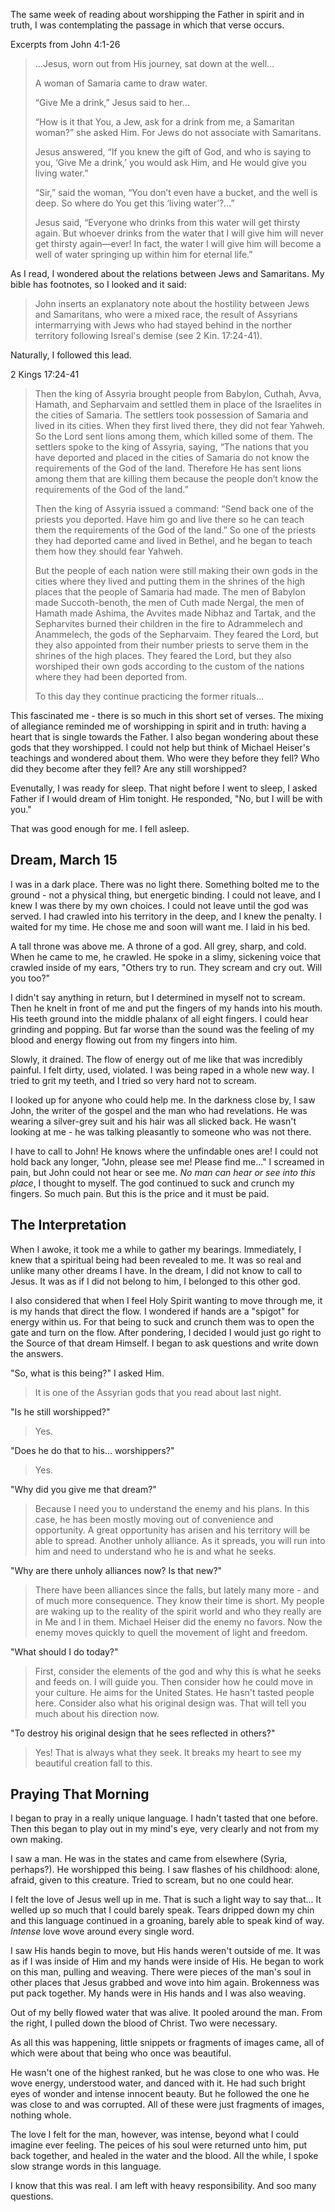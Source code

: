 The same week of reading about worshipping the Father in spirit and in truth, I was contemplating the passage in which that verse occurs.

Excerpts from John 4:1-26

> ...Jesus, worn out from His journey, sat down at the well...
>
> A woman of Samaria came to draw water.
>
> “Give Me a drink,” Jesus said to her...
>
> “How is it that You, a Jew, ask for a drink from me, a Samaritan woman?” she asked Him. For Jews do not associate with Samaritans.
>
> Jesus answered, “If you knew the gift of God, and who is saying to you, ‘Give Me a drink,’ you would ask Him, and He would give you living water.”
>
> “Sir,” said the woman, “You don’t even have a bucket, and the well is deep. So where do You get this ‘living water’?...”
>
> Jesus said, “Everyone who drinks from this water will get thirsty again. But whoever drinks from the water that I will give him will never get thirsty again—ever! In fact, the water I will give him will become a well of water springing up within him for eternal life.”

As I read, I wondered about the relations between Jews and Samaritans. My bible has footnotes, so I looked and it said:

> John inserts an explanatory note about the hostility between Jews and Samaritans, who were a mixed race, the result of Assyrians intermarrying with Jews who had stayed behind in the norther territory following Isreal's demise (see 2 Kin. 17:24-41).

Naturally, I followed this lead.

2 Kings 17:24-41

> Then the king of Assyria brought people from Babylon, Cuthah, Avva, Hamath, and Sepharvaim and settled them in place of the Israelites in the cities of Samaria. The settlers took possession of Samaria and lived in its cities. When they first lived there, they did not fear Yahweh. So the Lord sent lions among them, which killed some of them. The settlers spoke to the king of Assyria, saying, “The nations that you have deported and placed in the cities of Samaria do not know the requirements of the God of the land. Therefore He has sent lions among them that are killing them because the people don’t know the requirements of the God of the land.”
> 
>  Then the king of Assyria issued a command: “Send back one of the priests you deported. Have him go and live there so he can teach them the requirements of the God of the land.” So one of the priests they had deported came and lived in Bethel, and he began to teach them how they should fear Yahweh.
>
> But the people of each nation were still making their own gods in the cities where they lived and putting them in the shrines of the high places that the people of Samaria had made. The men of Babylon made Succoth-benoth, the men of Cuth made Nergal, the men of Hamath made Ashima, the Avvites made Nibhaz and Tartak, and the Sepharvites burned their children in the fire to Adrammelech and Anammelech, the gods of the Sepharvaim. They feared the Lord, but they also appointed from their number priests to serve them in the shrines of the high places. They feared the Lord, but they also worshiped their own gods according to the custom of the nations where they had been deported from.
>
> To this day they continue practicing the former rituals...

This fascinated me - there is so much in this short set of verses. The mixing of allegiance reminded me of worshipping in spirit and in truth: having a heart that is single towards the Father. I also began wondering about these gods that they worshipped. I could not help but think of Michael Heiser's teachings and wondered about them. Who were they before they fell? Who did they become after they fell? Are any still worshipped?

Evenutally, I was ready for sleep. That night before I went to sleep, I asked Father if I would dream of Him tonight. He responded, "No, but I will be with you."

That was good enough for me. I fell asleep.

## Dream, March 15

I was in a dark place. There was no light there. Something bolted me to the ground - not a physical thing, but energetic binding. I could not leave, and I knew I was there by my own choices. I could not leave until the god was served. I had crawled into his territory in the deep, and I knew the penalty. I waited for my time. He chose me and soon will want me. I laid in his bed.

A tall throne was above me. A throne of a god. All grey, sharp, and cold. When he came to me, he crawled. He spoke in a slimy, sickening voice that crawled inside of my ears, "Others try to run. They scream and cry out. Will you too?"

I didn't say anything in return, but I determined in myself not to scream. Then he knelt in front of me and put the fingers of my hands into his mouth. His teeth ground into the middle phalanx of all eight fingers. I could hear grinding and popping. But far worse than the sound was the feeling of my blood and energy flowing out from my fingers into him.

Slowly, it drained. The flow of energy out of me like that was incredibly painful. I felt dirty, used, violated. I was being raped in a whole new way. I tried to grit my teeth, and I tried so very hard not to scream.

I looked up for anyone who could help me. In the darkness close by, I saw John, the writer of the gospel and the man who had revelations. He was wearing a silver-grey suit and his hair was all slicked back. He wasn't looking at me - he was talking pleasantly to someone who was not there.

I have to call to John! He knows where the unfindable ones are! I could not hold back any longer, "John, please see me! Please find me..." I screamed in pain, but John could not hear or see me. *No man can hear or see into this place*, I thought to myself. The god continued to suck and crunch my fingers. So much pain. But this is the price and it must be paid.

## The Interpretation

When I awoke, it took me a while to gather my bearings. Immediately, I knew that a spiritual being had been revealed to me. It was so real and unlike many other dreams I have. In the dream, I did not know to call to Jesus. It was as if I did not belong to him, I belonged to this other god.

I also considered that when I feel Holy Spirit wanting to move through me, it is my hands that direct the flow. I wondered if hands are a "spigot" for energy within us. For that being to suck and crunch them was to open the gate and turn on the flow. After pondering, I decided I would just go right to the Source of that dream Himself. I began to ask questions and write down the answers.

"So, what is this being?" I asked Him.

> It is one of the Assyrian gods that you read about last night.

"Is he still worshipped?"

> Yes.

"Does he do that to his... worshippers?"

> Yes.

"Why did you give me that dream?"

> Because I need you to understand the enemy and his plans. In this case, he has been mostly moving out of convenience and opportunity. A great opportunity has arisen and his territory will be able to spread. Another unholy alliance. As it spreads, you will run into him and need to understand who he is and what he seeks.

"Why are there unholy alliances now? Is that new?"

> There have been alliances since the falls, but lately many more - and of much more consequence. They know their time is short. My people are waking up to the reality of the spirit world and who they really are in Me and I in them. Michael Heiser did the enemy no favors. Now the enemy moves quickly to quell the movement of light and freedom.

"What should I do today?"

> First, consider the elements of the god and why this is what he seeks and feeds on. I will guide you. Then consider how he could move in your culture. He aims for the United States. He hasn't tasted people here. Consider also what his original design was. That will tell you much about his direction now.

"To destroy his original design that he sees reflected in others?"

> Yes! That is always what they seek. It breaks my heart to see my beautiful creation fall to this.

## Praying That Morning

I began to pray in a really unique language. I hadn't tasted that one before. Then this began to play out in my mind's eye, very clearly and not from my own making.

I saw a man. He was in the states and came from elsewhere (Syria, perhaps?). He worshipped this being. I saw flashes of his childhood: alone, afraid, given to this creature. Tried to scream, but no one could hear.

I felt the love of Jesus well up in me. That is such a light way to say that... It welled up so much that I could barely speak. Tears dripped down my chin and this language continued in a groaning, barely able to speak kind of way. *Intense* love wove around every single word.

I saw His hands begin to move, but His hands weren't outside of me. It was as if I was inside of Him and my hands were inside of His. He began to work on this man, pulling and weaving. There were pieces of the man's soul in other places that Jesus grabbed and wove into him again. Brokenness was put pack together. My hands were in His hands and I was also weaving.

Out of my belly flowed water that was alive. It pooled around the man. From the right, I pulled down the blood of Christ. Two were necessary.

As all this was happening, little snippets or fragments of images came, all of which were about that being who once was beautiful.

He wasn't one of the highest ranked, but he was close to one who was. He wove energy, understood water, and danced with it. He had such bright eyes of wonder and intense innocent beauty. But he followed the one he was close to and was corrupted. All of these were just fragments of images, nothing whole.

The love I felt for the man, however, was intense, beyond what I could imagine ever feeling. The peices of his soul were returned unto him, put back together, and healed in the water and the blood. All the while, I spoke slow strange words in this language.

I know that this was real. I am left with heavy responsibility. And soo many questions.